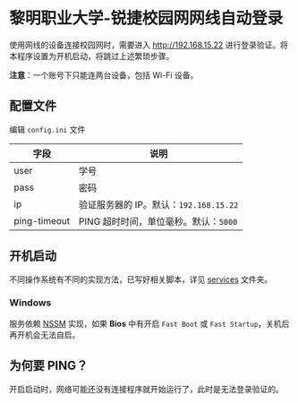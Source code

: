 # 黎明职业大学-锐捷校园网网线自动登录

使用网线的设备连接校园网时，需要进入 http://192.168.15.22 进行登录验证。将本程序设置为开机启动，将跳过上述繁琐步骤。

**注意**：一个账号下只能连两台设备，包括 Wi-Fi 设备。

## 配置文件

编辑 `config.ini` 文件

| 字段           | 说明                           |
|--------------|------------------------------|
| user         | 学号                           |
| pass         | 密码                           |
| ip           | 验证服务器的 IP。默认：`192.168.15.22` |
| ping-timeout | PING 超时时间，单位毫秒。默认：`5000`     |

## 开机启动

不同操作系统有不同的实现方法，已写好相关脚本，详见 [services](services) 文件夹。

### Windows

服务依赖 [NSSM](https://www.nssm.cc/download) 实现，如果 **Bios** 中有开启 `Fast Boot` 或 `Fast Startup`，关机后再开机会无法自启。

## 为何要 PING？

开启启动时，网络可能还没有连接程序就开始运行了，此时是无法登录验证的。
